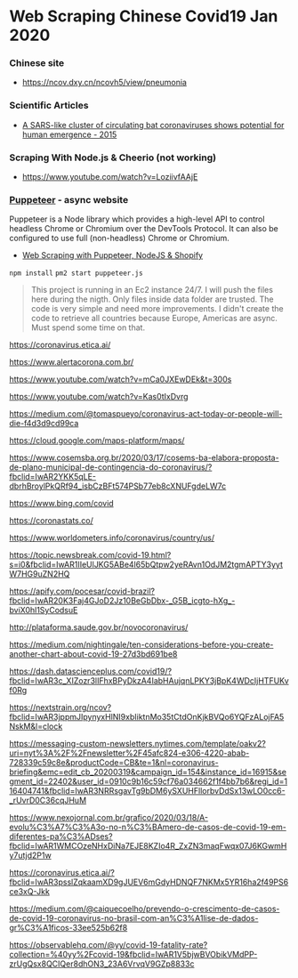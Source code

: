 # Web Scraping Chinese Covid19 Jan 2020

### Chinese site
- https://ncov.dxy.cn/ncovh5/view/pneumonia

### Scientific Articles
- [A SARS-like cluster of circulating bat coronaviruses shows potential for human emergence - 2015](https://www.nature.com/articles/nm.3985)

### Scraping With Node.js & Cheerio (not working)
- https://www.youtube.com/watch?v=LoziivfAAjE

### [Puppeteer](https://developers.google.com/web/tools/puppeteer) - async website
Puppeteer is a Node library which provides a high-level API to control headless Chrome or Chromium over the DevTools Protocol. It can also be configured to use full (non-headless) Chrome or Chromium. 

- [Web Scraping with Puppeteer, NodeJS & Shopify](https://www.youtube.com/watch?v=IvaJ5n5xFqU&t=8s)


`npm install`
`pm2 start puppeteer.js`

>This project is running in an Ec2 instance 24/7.
I will push the files here during the nigth.
Only files inside data folder are trusted.
The code is very simple and need more improvements.
I didn't create the code to retrieve all countries because Europe, Americas are async.
Must spend some time on that.

https://coronavirus.etica.ai/

https://www.alertacorona.com.br/

https://www.youtube.com/watch?v=mCa0JXEwDEk&t=300s

https://www.youtube.com/watch?v=Kas0tIxDvrg

https://medium.com/@tomaspueyo/coronavirus-act-today-or-people-will-die-f4d3d9cd99ca

https://cloud.google.com/maps-platform/maps/

https://www.cosemsba.org.br/2020/03/17/cosems-ba-elabora-proposta-de-plano-municipal-de-contingencia-do-coronavirus/?fbclid=IwAR2YKK5qLE-dbrhBroylPkQRf94_isbCzBFt574PSb77eb8cXNUFgdeLW7c

https://www.bing.com/covid

https://coronastats.co/

https://www.worldometers.info/coronavirus/country/us/

https://topic.newsbreak.com/covid-19.html?s=i0&fbclid=IwAR1IIeUlJKG5ABe4l65bQtpw2yeRAvn1OdJM2tgmAPTY3yytW7HG9uZN2HQ

https://apify.com/pocesar/covid-brazil?fbclid=IwAR20K3Faj4GJoD2Jz10BeGbDbx-_G5B_icgto-hXg_-bviX0hl1SyCodsuE

http://plataforma.saude.gov.br/novocoronavirus/

https://medium.com/nightingale/ten-considerations-before-you-create-another-chart-about-covid-19-27d3bd691be8

https://dash.datascienceplus.com/covid19/?fbclid=IwAR3c_XIZozr3lIFhxBPyDkzA4IabHAujqnLPKY3jBpK4WDcIjHTFUKvf0Rg

https://nextstrain.org/ncov?fbclid=IwAR3jppmJIpynyxHlNI9xbIiktnMo35tCtdOnKjkBVQo6YQFzALojFA5NskM&l=clock

https://messaging-custom-newsletters.nytimes.com/template/oakv2?uri=nyt%3A%2F%2Fnewsletter%2F45afc824-e306-4220-abab-728339c59c8e&productCode=CB&te=1&nl=coronavirus-briefing&emc=edit_cb_20200319&campaign_id=154&instance_id=16915&segment_id=22402&user_id=0910c9b16c59cf76a034662f1f4bb7b6&regi_id=116404741&fbclid=IwAR3NRRsgavTg9bDM6ySXUHFllorbvDdSx13wLO0cc6-_rUvrD0C36cqJHuM

https://www.nexojornal.com.br/grafico/2020/03/18/A-evolu%C3%A7%C3%A3o-no-n%C3%BAmero-de-casos-de-covid-19-em-diferentes-pa%C3%ADses?fbclid=IwAR1WMCOzeNHxDiNa7EJE8KZIo4R_ZxZN3maqFwqx07J6KGwmHy7utjd2P1w

https://coronavirus.etica.ai/?fbclid=IwAR3psslZqkaamXD9gJUEV6mGdyHDNQF7NKMx5YR16ha2f49PS6ce3xQ-Jkk

https://medium.com/@caiquecoelho/prevendo-o-crescimento-de-casos-de-covid-19-coronavirus-no-brasil-com-an%C3%A1lise-de-dados-gr%C3%A1ficos-33ee525b62f8


https://observablehq.com/@yy/covid-19-fatality-rate?collection=%40yy%2Fcovid-19&fbclid=IwAR1V5bjwBVObikVMdPP-zrUgQsx8QCIQer8dhON3_23A6VrvqV9GZp8833c

